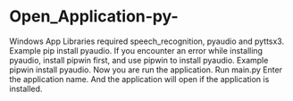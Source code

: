 # Open_Application-py-
Windows App
Libraries required speech_recognition, pyaudio and pyttsx3. Example pip install pyaudio. If you encounter an error while installing pyaudio, install pipwin first, and use pipwin to install pyaudio. Example pipwin install pyaudio.
Now you are run the application.
Run main.py
Enter the application name.
And the application will open if the application is installed.
